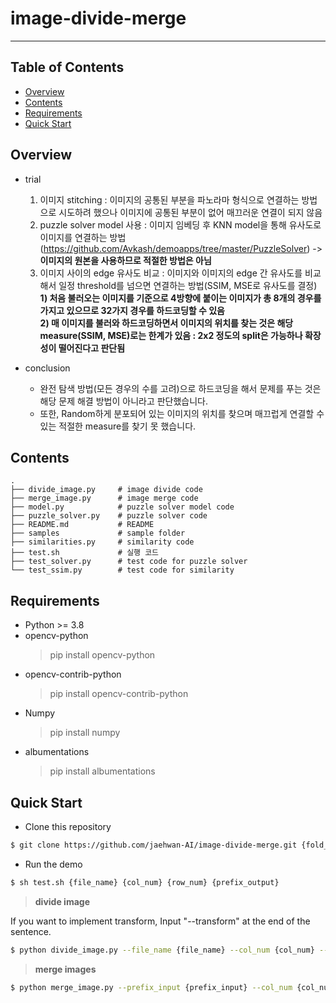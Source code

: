 # image-divide-merge
---------------------
## Table of Contents

* [Overview](#overview)
* [Contents](#contents)
* [Requirements](#requirements)
* [Quick Start](#quick-start)

## Overview
* trial
    1. 이미지 stitching : 이미지의 공통된 부분을 파노라마 형식으로 연결하는 방법으로 시도하려 했으나 이미지에 공통된 부분이 없어 매끄러운 연결이 되지 않음
    2. puzzle solver model 사용 : 이미지 임베딩 후 KNN model을 통해 유사도로 이미지를 연결하는 방법(https://github.com/Avkash/demoapps/tree/master/PuzzleSolver)
    -> __이미지의 원본을 사용하므로 적절한 방법은 아님__
    3. 이미지 사이의 edge 유사도 비교 : 이미지와 이미지의 edge 간 유사도를 비교해서 일정 threshold를 넘으면 연결하는 방법(SSIM, MSE로 유사도를 결정)   
        __1) 처음 불러오는 이미지를 기준으로 4방향에 붙이는 이미지가 총 8개의 경우를 가지고 있으므로 32가지 경우를 하드코딩할 수 있음__   
        __2) 매 이미지를 불러와 하드코딩하면서 이미지의 위치를 찾는 것은 해당 measure(SSIM, MSE)로는 한계가 있음 : 2x2 정도의 split은 가능하나 확장성이 떨어진다고 판단됨__

* conclusion
    - 완전 탐색 방법(모든 경우의 수를 고려)으로 하드코딩을 해서 문제를 푸는 것은 해당 문제 해결 방법이 아니라고 판단했습니다.
    - 또한, Random하게 분포되어 있는 이미지의 위치를 찾으며 매끄럽게 연결할 수 있는 적절한 measure를 찾기 못 했습니다.

## Contents
```
.
├── divide_image.py     # image divide code
├── merge_image.py      # image merge code
├── model.py            # puzzle solver model code
├── puzzle_solver.py    # puzzle solver code
├── README.md           # README
├── samples             # sample folder
├── similarities.py     # similarity code
├── test.sh             # 실행 코드
├── test_solver.py      # test code for puzzle solver
└── test_ssim.py        # test code for similarity
```


## Requirements
* Python >= 3.8
* opencv-python
    > pip install opencv-python
* opencv-contrib-python
    > pip install opencv-contrib-python
* Numpy
    > pip install numpy
* albumentations
    > pip install albumentations


## Quick Start
* Clone this repository
```bash
$ git clone https://github.com/jaehwan-AI/image-divide-merge.git {fold_name}
```
* Run the demo
```bash
$ sh test.sh {file_name} {col_num} {row_num} {prefix_output}
```
>**divide image**

If you want to implement transform, Input "--transform" at the end of the sentence.
```bash
$ python divide_image.py --file_name {file_name} --col_num {col_num} --row_num {row_num} --prefix_output {prefix_output}
```
>**merge images**
```bash
$ python merge_image.py --prefix_input {prefix_input} --col_num {col_num} --row_num {row_num} --prefix_output {prefix_output}
```
